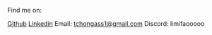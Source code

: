 Find me on:

[Github](https://github.com/tchongas)
[Linkedin](https://www.linkedin.com/in/thomas-bocalon-ba55bb256/)
Email: tchongass1@gmail.com
Discord: limifaooooo